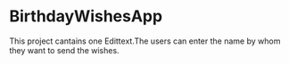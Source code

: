 # BirthdayWishesApp
This project cantains one Edittext.The users can enter the name by whom they want to send the wishes. 
